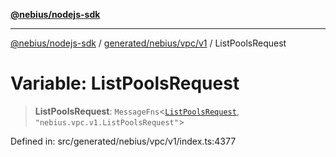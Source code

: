[**@nebius/nodejs-sdk**](../../../../../README.md)

***

[@nebius/nodejs-sdk](../../../../../README.md) / [generated/nebius/vpc/v1](../README.md) / ListPoolsRequest

# Variable: ListPoolsRequest

> **ListPoolsRequest**: `MessageFns`\<[`ListPoolsRequest`](../interfaces/ListPoolsRequest.md), `"nebius.vpc.v1.ListPoolsRequest"`\>

Defined in: src/generated/nebius/vpc/v1/index.ts:4377
